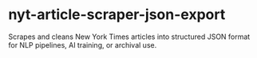 # nyt-article-scraper-json-export
Scrapes and cleans New York Times articles into structured JSON format for NLP pipelines, AI training, or archival use.
